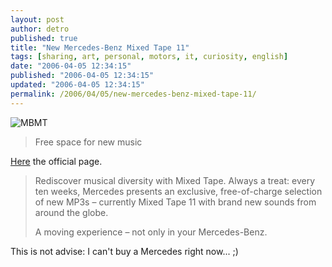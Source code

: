 ```yaml
---
layout: post
author: detro
published: true
title: "New Mercedes-Benz Mixed Tape 11"
tags: [sharing, art, personal, motors, it, curiosity, english]
date: "2006-04-05 12:34:15"
published: "2006-04-05 12:34:15"
updated: "2006-04-05 12:34:15"
permalink: /2006/04/05/new-mercedes-benz-mixed-tape-11/
---
```


<img src="http://www.mercedes-benz.com/content/mbcom/international/international_website/en/com/international_home/home/passion/entertainment/mixedtape.TWVyY2VkZXMtQmVueiBNaXhlZCBUYXBl-hl1-HL.gif" alt="MBMT" />
<blockquote>Free space for new music</blockquote>
<a href="http://www.mercedes-benz.com/content/mbcom/international/international_website/en/com/international_home/home/passion/entertainment/mixedtape.html">Here</a> the official page.

<blockquote>Rediscover musical diversity with Mixed Tape.
Always a treat: every ten weeks, Mercedes presents an exclusive, free-of-charge selection of new MP3s – currently Mixed Tape 11 with brand new sounds from around the globe.

A moving experience – not only in your Mercedes-Benz. </blockquote>

This is not advise: I can't buy a Mercedes right now... ;)


